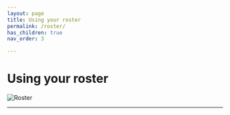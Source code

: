 ```yaml
---
layout: page
title: Using your roster
permalink: /roster/
has_children: true
nav_order: 3

---
```


# Using your roster
![Roster](../assets/images/roster.png "ECE Reporter roster")


---